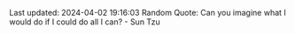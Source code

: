 Last updated: 2024-04-02 19:16:03
Random Quote: Can you imagine what I would do if I could do all I can? - Sun Tzu